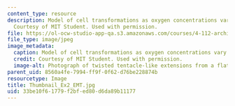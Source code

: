 ```yaml
---
content_type: resource
description: Model of cell transformations as oxygen concentrations vary in the z-direction.
  Courtesy of MIT Student. Used with permission.
file: https://ol-ocw-studio-app-qa.s3.amazonaws.com/courses/4-112-architecture-design-fundamentals-i-nano-machines-fall-2012/33be10f61779f2bfed80d6da89b11177_Thumbnail_Ex2_EMT.jpg
file_type: image/jpeg
image_metadata:
  caption: Model of cell transformations as oxygen concentrations vary in the z-direction.
  credit: Courtesy of MIT Student. Used with permission.
  image-alt: Photograph of twisted tentacle-like extensions from a flat base.
parent_uid: 8560a4fe-7994-ff9f-0f62-d76be228874b
resourcetype: Image
title: Thumbnail_Ex2_EMT.jpg
uid: 33be10f6-1779-f2bf-ed80-d6da89b11177
---
```

